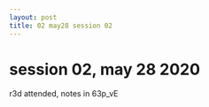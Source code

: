 ```yaml
---
layout: post
title: 02 may28 session 02
---
```


# session 02, may 28 2020 #

r3d attended, notes in 63p_vE



